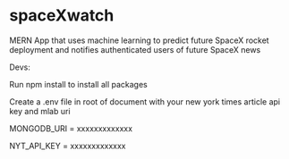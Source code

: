 # spaceXwatch
MERN App that uses machine learning to predict future SpaceX rocket deployment and notifies authenticated users of future SpaceX news

Devs:
  
  Run npm install to install all packages
  
  Create a .env file in root of document with your new york times article api key and mlab uri
  
  MONGODB_URI = xxxxxxxxxxxxx
  
  NYT_API_KEY = xxxxxxxxxxxxx

